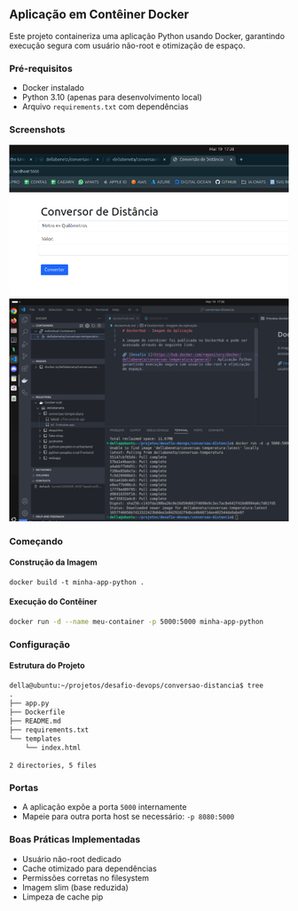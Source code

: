 ## Aplicação em Contêiner Docker

Este projeto containeriza uma aplicação Python usando Docker, garantindo execução segura com usuário não-root e otimização de espaço.

### Pré-requisitos

- Docker instalado
- Python 3.10 (apenas para desenvolvimento local)
- Arquivo `requirements.txt` com dependências

### Screenshots

<div align="left">
  <img src="assets/image-1.png" width="600">
</div>

<div align="left">
  <img src="assets/image-2.png" width="600">
</div>

### Começando

#### Construção da Imagem

```
docker build -t minha-app-python .
```

#### Execução do Contêiner

```bash
docker run -d --name meu-container -p 5000:5000 minha-app-python
```

### Configuração

#### Estrutura do Projeto

```
della@ubuntu:~/projetos/desafio-devops/conversao-distancia$ tree
.
├── app.py
├── Dockerfile
├── README.md
├── requirements.txt
└── templates
    └── index.html

2 directories, 5 files
```

### Portas

- A aplicação expõe a porta `5000` internamente
- Mapeie para outra porta host se necessário: `-p 8080:5000`

### Boas Práticas Implementadas

- Usuário não-root dedicado  
- Cache otimizado para dependências  
- Permissões corretas no filesystem  
- Imagem slim (base reduzida)  
- Limpeza de cache pip  



